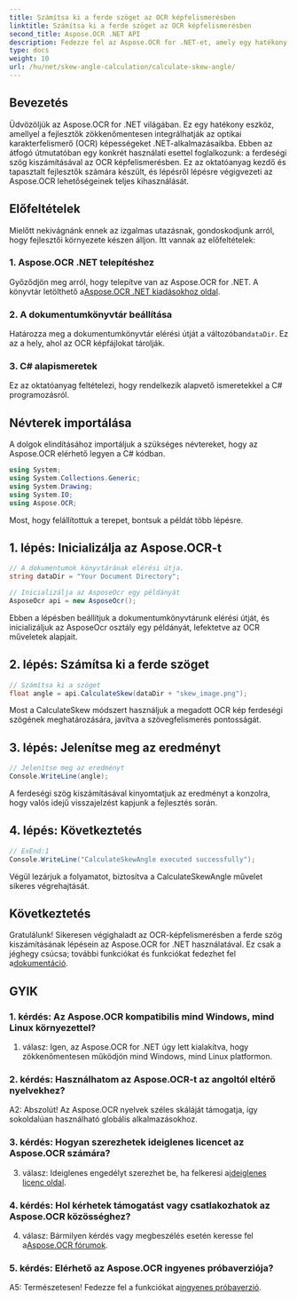 ```yaml
---
title: Számítsa ki a ferde szöget az OCR képfelismerésben
linktitle: Számítsa ki a ferde szöget az OCR képfelismerésben
second_title: Aspose.OCR .NET API
description: Fedezze fel az Aspose.OCR for .NET-et, amely egy hatékony OCR-megoldás a pontos szövegfelismeréshez C#-alkalmazásaiban.
type: docs
weight: 10
url: /hu/net/skew-angle-calculation/calculate-skew-angle/
---
```

## Bevezetés

Üdvözöljük az Aspose.OCR for .NET világában. Ez egy hatékony eszköz, amellyel a fejlesztők zökkenőmentesen integrálhatják az optikai karakterfelismerő (OCR) képességeket .NET-alkalmazásaikba. Ebben az átfogó útmutatóban egy konkrét használati esettel foglalkozunk: a ferdeségi szög kiszámításával az OCR képfelismerésben. Ez az oktatóanyag kezdő és tapasztalt fejlesztők számára készült, és lépésről lépésre végigvezeti az Aspose.OCR lehetőségeinek teljes kihasználását.

## Előfeltételek

Mielőtt nekivágnánk ennek az izgalmas utazásnak, gondoskodjunk arról, hogy fejlesztői környezete készen álljon. Itt vannak az előfeltételek:

### 1. Aspose.OCR .NET telepítéshez

 Győződjön meg arról, hogy telepítve van az Aspose.OCR for .NET. A könyvtár letölthető a[Aspose.OCR .NET kiadásokhoz oldal](https://releases.aspose.com/ocr/net/).

### 2. A dokumentumkönyvtár beállítása

Határozza meg a dokumentumkönyvtár elérési útját a változóban`dataDir`. Ez az a hely, ahol az OCR képfájlokat tárolják.

### 3. C# alapismeretek

Ez az oktatóanyag feltételezi, hogy rendelkezik alapvető ismeretekkel a C# programozásról.

## Névterek importálása

A dolgok elindításához importáljuk a szükséges névtereket, hogy az Aspose.OCR elérhető legyen a C# kódban.

```csharp
using System;
using System.Collections.Generic;
using System.Drawing;
using System.IO;
using Aspose.OCR;
```

Most, hogy felállítottuk a terepet, bontsuk a példát több lépésre.

## 1. lépés: Inicializálja az Aspose.OCR-t

```csharp
// A dokumentumok könyvtárának elérési útja.
string dataDir = "Your Document Directory";

// Inicializálja az AsposeOcr egy példányát
AsposeOcr api = new AsposeOcr();
```

Ebben a lépésben beállítjuk a dokumentumkönyvtárunk elérési útját, és inicializáljuk az AsposeOcr osztály egy példányát, lefektetve az OCR műveletek alapjait.

## 2. lépés: Számítsa ki a ferde szöget

```csharp
// Számítsa ki a szöget
float angle = api.CalculateSkew(dataDir + "skew_image.png");
```

Most a CalculateSkew módszert használjuk a megadott OCR kép ferdeségi szögének meghatározására, javítva a szövegfelismerés pontosságát.

## 3. lépés: Jelenítse meg az eredményt

```csharp
// Jelenítse meg az eredményt
Console.WriteLine(angle);
```

A ferdeségi szög kiszámításával kinyomtatjuk az eredményt a konzolra, hogy valós idejű visszajelzést kapjunk a fejlesztés során.

## 4. lépés: Következtetés

```csharp
// ExEnd:1
Console.WriteLine("CalculateSkewAngle executed successfully");
```

Végül lezárjuk a folyamatot, biztosítva a CalculateSkewAngle művelet sikeres végrehajtását.

## Következtetés

 Gratulálunk! Sikeresen végighaladt az OCR-képfelismerésben a ferde szög kiszámításának lépésein az Aspose.OCR for .NET használatával. Ez csak a jéghegy csúcsa; további funkciókat és funkciókat fedezhet fel a[dokumentáció](https://reference.aspose.com/ocr/net/).

## GYIK

### 1. kérdés: Az Aspose.OCR kompatibilis mind Windows, mind Linux környezettel?

1. válasz: Igen, az Aspose.OCR for .NET úgy lett kialakítva, hogy zökkenőmentesen működjön mind Windows, mind Linux platformon.

### 2. kérdés: Használhatom az Aspose.OCR-t az angoltól eltérő nyelvekhez?

A2: Abszolút! Az Aspose.OCR nyelvek széles skáláját támogatja, így sokoldalúan használható globális alkalmazásokhoz.

### 3. kérdés: Hogyan szerezhetek ideiglenes licencet az Aspose.OCR számára?

 3. válasz: Ideiglenes engedélyt szerezhet be, ha felkeresi a[ideiglenes licenc oldal](https://purchase.aspose.com/temporary-license/).

### 4. kérdés: Hol kérhetek támogatást vagy csatlakozhatok az Aspose.OCR közösséghez?

 4. válasz: Bármilyen kérdés vagy megbeszélés esetén keresse fel a[Aspose.OCR fórumok](https://forum.aspose.com/c/ocr/16).

### 5. kérdés: Elérhető az Aspose.OCR ingyenes próbaverziója?

A5: Természetesen! Fedezze fel a funkciókat a[ingyenes próbaverzió](https://releases.aspose.com/).